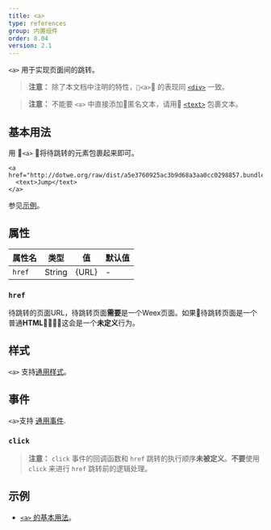 ```yaml
---
title: <a>
type: references
group: 内置组件
order: 8.04
version: 2.1
---
```


`<a>` 用于实现页面间的跳转。

> **注意：** 除了本文档中注明的特性，`<a>` 的表现同 [`<div>`](./div.html) 一致。

> **注意：** 不能要 `<a>` 中直接添加匿名文本，请用 [`<text>`](./text.html) 包裹文本。

## 基本用法
用 `<a>` 将待跳转的元素包裹起来即可。

    <a href="http://dotwe.org/raw/dist/a5e3760925ac3b9d68a3aa0cc0298857.bundle.wx">
      <text>Jump</text>
    </a> 

参见[示例](http://dotwe.org/vue/1cec564d6e25c169a0a9a92db3a00955)。

## 属性
| 属性名           | 类型     | 值  | 默认值   |
| -------------   | ------  | --- | ------- |
| `href` | String | {URL}   | -   | -       |

### `href`
待跳转的页面URL，待跳转页面**需要**是一个Weex页面。如果待跳转页面是一个普通**HTML**，这会是一个**未定义**行为。

## 样式
`<a>` 支持[通用样式](../../wiki/common-styles.html)。

## 事件
`<a>`支持 [通用事件](../../wiki/common-events.html).

### `click`
> **注意：** `click` 事件的回调函数和 `href` 跳转的执行顺序**未被定义**。**不要**使用 `click` 来进行 `href` 跳转前的逻辑处理。

## 示例
* [`<a>` 的基本用法](http://dotwe.org/vue/1cec564d6e25c169a0a9a92db3a00955)。